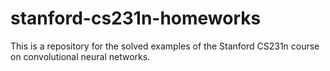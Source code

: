 # stanford-cs231n-homeworks
This is a repository for the solved examples of the Stanford CS231n course on convolutional neural networks.
